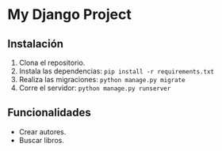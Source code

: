 # My Django Project

## Instalación

1. Clona el repositorio.
2. Instala las dependencias: `pip install -r requirements.txt`
3. Realiza las migraciones: `python manage.py migrate`
4. Corre el servidor: `python manage.py runserver`

## Funcionalidades

- Crear autores.
- Buscar libros.
